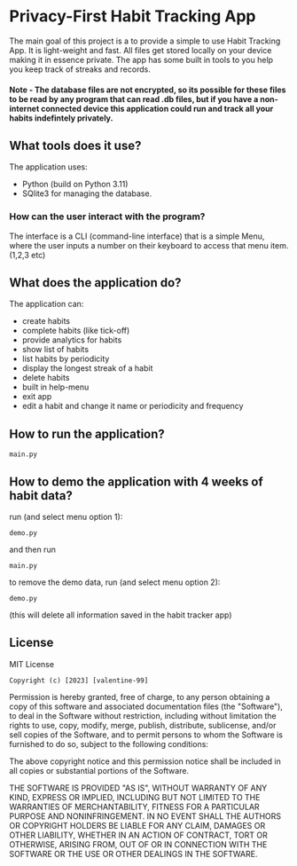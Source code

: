 # Privacy-First Habit Tracking App
The main goal of this project is a to provide a simple to use Habit Tracking App. 
It is light-weight and fast. All files get stored locally on your device making it in essence private.
The app has some built in tools to you help you keep track of streaks and records. 

#### Note - The database files are not encrypted, so its possible for these files to be read by any program that can read .db files, but if you have a non-internet connected device this application could run and track all your habits indefintely privately. 

## What tools does it use?
The application uses:
- Python (build on Python 3.11) 
- SQlite3 for managing the database. 

### How can the user interact with the program? 
The interface is a CLI (command-line interface) that is a simple Menu, where the user inputs a number on their keyboard to access that menu item. (1,2,3 etc)

## What does the application do?
The application can:

* create habits
* complete habits (like tick-off)
* provide analytics for habits
* show list of habits
* list habits by periodicity
* display the longest streak of a habit
* delete habits
* built in help-menu
* exit app
* edit a habit and change it name or periodicity and frequency


## How to run the application?
~~~
main.py
~~~

## How to demo the application with 4 weeks of habit data? 
run (and select menu option 1):
~~~
demo.py
~~~
and then run
~~~
main.py
~~~

to remove the demo data, run (and select menu option 2):
~~~
demo.py 
~~~
(this will delete all information saved in the habit tracker app)




## License
MIT License
~~~
Copyright (c) [2023] [valentine-99]
~~~
Permission is hereby granted, free of charge, to any person obtaining a copy
of this software and associated documentation files (the "Software"), to deal
in the Software without restriction, including without limitation the rights
to use, copy, modify, merge, publish, distribute, sublicense, and/or sell
copies of the Software, and to permit persons to whom the Software is
furnished to do so, subject to the following conditions:

The above copyright notice and this permission notice shall be included in all
copies or substantial portions of the Software.

THE SOFTWARE IS PROVIDED "AS IS", WITHOUT WARRANTY OF ANY KIND, EXPRESS OR
IMPLIED, INCLUDING BUT NOT LIMITED TO THE WARRANTIES OF MERCHANTABILITY,
FITNESS FOR A PARTICULAR PURPOSE AND NONINFRINGEMENT. IN NO EVENT SHALL THE
AUTHORS OR COPYRIGHT HOLDERS BE LIABLE FOR ANY CLAIM, DAMAGES OR OTHER
LIABILITY, WHETHER IN AN ACTION OF CONTRACT, TORT OR OTHERWISE, ARISING FROM,
OUT OF OR IN CONNECTION WITH THE SOFTWARE OR THE USE OR OTHER DEALINGS IN THE
SOFTWARE.
